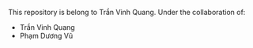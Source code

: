 This repository is belong to Trần Vinh Quang.
Under the collaboration of:
- Trần Vinh Quang
- Phạm Dương Vũ
